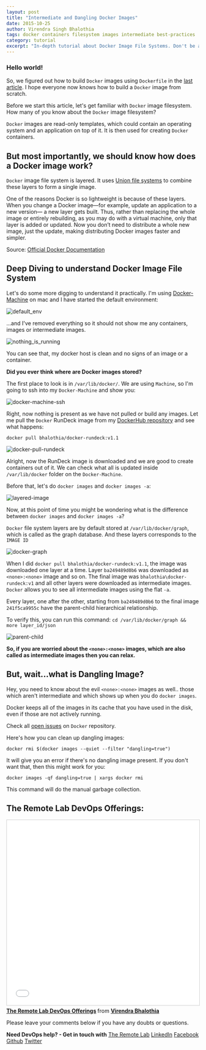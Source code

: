 ```yaml
---
layout: post
title: "Intermediate and Dangling Docker Images"
date: 2015-10-25
author: Virendra Singh Bhalothia
tags: docker containers filesystem images intermediate best-practices
category: tutorial
excerpt: "In-depth tutorial about Docker Image File Systems. Don't be afraid of Docker &lt;none&gt;:&lt;none&gt; images. Not all that is black is charcoal."
---
```


### Hello world!

So, we figured out how to build `Docker` images using `Dockerfile` in the [last article][6]. I hope everyone now knows how to build a `Docker` image from scratch.

Before we start this article, let's get familiar with `Docker` image filesystem. How many of you know about the `Docker` image filesystem?

`Docker` images are read-only templates, which could contain an operating system and an application on top of it. It is then used for creating `Docker` containers.

## But most importantly, we should know how does a Docker image work?

`Docker` image file system is layered. It uses [Union file systems][7] to combine these layers to form a single image.

One of the reasons Docker is so lightweight is because of these layers. When you change a Docker image—for example, update an application to a new version— a new layer gets built. Thus, rather than replacing the whole image or entirely rebuilding, as you may do with a virtual machine, only that layer is added or updated. Now you don’t need to distribute a whole new image, just the update, making distributing Docker images faster and simpler.

Source: [Official Docker Documentation][8]

## Deep Diving to understand Docker Image File System


Let's do some more digging to understand it practically. I'm using [Docker-Machine][9] on mac and I have started the default environment:  

![default_env][10]

...and I've removed everything so it should not show me any containers, images or intermediate images.

![nothing_is_running][11]

You can see that, my docker host is clean and no signs of an image or a container.


**Did you ever think where are Docker images stored?**

The first place to look is in `/var/lib/docker/`. We are using `Machine`, so I'm going to ssh into my `Docker-Machine` and show you:

![docker-machine-ssh][12]

Right, now nothing is present as we have not pulled or build any images. Let me pull the `Docker` RunDeck image from my [DockerHub repository][13] and see what happens:

`docker pull bhalothia/docker-rundeck:v1.1`

![docker-pull-rundeck][14]


Alright, now the RunDeck image is downloaded and we are good to create containers out of it. We can check what all is updated inside `/var/lib/docker` folder on the `Docker-Machine`.

Before that, let's do `docker images` and `docker images -a`:


![layered-image][15]

Now, at this point of time you might be wondering what is the difference between `docker images` and `docker images -a`?

`Docker` file system layers are by default stored at `/var/lib/docker/graph`, which is called as the graph database. And these layers corresponds to the `IMAGE ID`

![docker-graph][16]


When I did `docker pull bhalothia/docker-rundeck:v1.1`, the image was downloaded one layer at a time. Layer `ba249489d0b6` was downloaded as `<none>:<none>` image and so on. The final image was `bhalothia\docker-rundeck:v1` and all other layers were downloaded as intermediate images. `Docker` allows you to see all intermediate images using the flat `-a`.

Every layer, one after the other, starting from `ba249489d0b6` to the final image `241f5ca9955c` have the parent-child hierarchical relationship.

To verify this, you can run this command: `cd /var/lib/docker/graph && more layer_id/json`

![parent-child][17]

**So, if you are worried about the `<none>:<none>` images, which are also called as intermediate images then you can relax.**

## But, wait...what is Dangling Image?

Hey, you need to know about the evil `<none>:<none>` images as well.. those which aren't intermediate and which shows up when you do `docker images`.

Docker keeps all of the images in its cache that you have used in the disk, even if those are not actively running.

Check all [open issues][18] on `Docker` repository.


Here's how you can clean up dangling images:

`docker rmi $(docker images --quiet --filter "dangling=true")`

It will give you an error if there's no dangling image present. If you don't want that, then this might work for you:

`docker images -qf dangling=true | xargs docker rmi`

This command will do the manual garbage collection.

## The Remote Lab DevOps Offerings:
<iframe src="//www.slideshare.net/slideshow/embed_code/key/h9h9GNjX5Gncpi" width="595" height="485" frameborder="0" marginwidth="0" marginheight="0" scrolling="no" style="border:1px solid #CCC; border-width:1px; margin-bottom:5px; max-width: 100%;" allowfullscreen> </iframe> <div style="margin-bottom:5px"> <strong> <a href="//www.slideshare.net/bhalothia/the-remote-lab-devops-offerings" title="The Remote Lab DevOps Offerings" target="_blank">The Remote Lab DevOps Offerings</a> </strong> from <strong><a href="//www.slideshare.net/bhalothia" target="_blank">Virendra Bhalothia</a></strong> </div>

Please leave your comments below if you have any doubts or questions.


**Need DevOps help? - Get in touch with** [The Remote Lab][1]
[LinkedIn][2] [Facebook][3] [Github][4] [Twitter][5]


  [1]: http://theremotelab.com
  [2]: https://www.linkedin.com/company/the-remote-lab
  [3]: https://www.facebook.com/TheRemoteLab
  [4]: https://github.com/TheRemoteLab
  [5]: https://twitter.com/TheRemoteLab
  [6]: http://theremotelab.com/blog/dockerfile-for-beginners/
  [7]: https://en.wikipedia.org/wiki/UnionFS
  [8]: http://docs.docker.com/introduction/understanding-docker/#how-does-a-docker-image-work
  [9]: https://docs.docker.com/machine/
  [10]: https://s3-ap-southeast-1.amazonaws.com/trl-blog/docker_intermediate_2.png
  [11]: https://s3-ap-southeast-1.amazonaws.com/trl-blog/docker_intermediate_1.png
  [12]: https://s3-ap-southeast-1.amazonaws.com/trl-blog/docker_intermediate_3.png
  [13]: https://hub.docker.com/r/bhalothia/docker-rundeck/
  [14]: https://s3-ap-southeast-1.amazonaws.com/trl-blog/docker_intermediate_4.png
  [15]: https://s3-ap-southeast-1.amazonaws.com/trl-blog/docker_intermediate_5.png
  [16]: https://s3-ap-southeast-1.amazonaws.com/trl-blog/docker_intermediate_6.png
  [17]: https://s3-ap-southeast-1.amazonaws.com/trl-blog/docker_intermediate_7.png
  [18]: https://github.com/docker/docker/issues?utf8=%E2%9C%93&q=is%3Aissue+is%3Aopen+dangling
